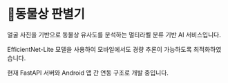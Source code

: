 # 🐾동물상 판별기

얼굴 사진을 기반으로 동물상 유사도를 분석하는 멀티라벨 분류 기반 AI 서비스입니다.

EfficientNet-Lite 모델을 사용하여 모바일에서도 경량 추론이 가능하도록 최적화하였습니다.

현재 FastAPI 서버와 Android 앱 간 연동 구조로 개발 중입니다.
